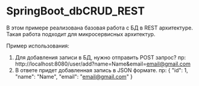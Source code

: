 # SpringBoot_dbCRUD_REST

В этом примере реализована базовая работа с БД в REST архитектуре. Такая работа подходит для микросервисных архитектур.

Пример использования:
1. Для добавления записи в БД, нужно отправить POST запрос? пр: http://localhost:8080/user/add?name=Name&email=email@gmail.com
2. В ответе придет добавленная запись в JSON формате. 
пр: 
{
    "id": 1,
    "name": "Name",
    "email": "email@gmail.com"
}
